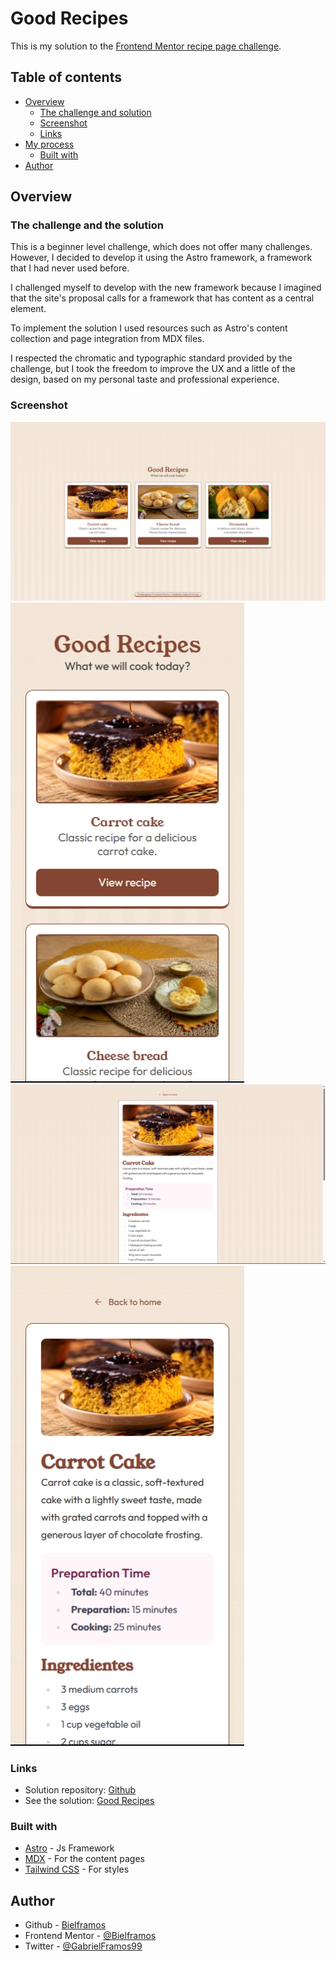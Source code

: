 # Good Recipes

This is my solution to the [Frontend Mentor recipe page challenge](https://www.frontendmentor.io/challenges/recipe-page-KiTsR8QQKm).

## Table of contents

- [Overview](#overview)
  - [The challenge and solution](#the-challenge)
  - [Screenshot](#screenshot)
  - [Links](#links)
- [My process](#my-process)
  - [Built with](#built-with)
- [Author](#author)

## Overview

### The challenge and the solution

This is a beginner level challenge, which does not offer many challenges. However, I decided to develop it using the Astro framework, a framework that I had never used before.

I challenged myself to develop with the new framework because I imagined that the site's proposal calls for a framework that has content as a central element.

To implement the solution I used resources such as Astro's content collection and page integration from MDX files.

I respected the chromatic and typographic standard provided by the challenge, but I took the freedom to improve the UX and a little of the design, based on my personal taste and professional experience.

### Screenshot

![Home desktop](/images/home-desktop.jpeg)
![Home mobile](/images/home-mobile.png)
![Recipe page desktop](/images/recipe-page-desktop.png)
![Recipe page mobile](/images/recipe-page-mobile.png)

### Links

- Solution repository: [Github](https://github.com/Bielframos/recipe-page-with-astro)
- See the solution: [Good Recipes](https://good-recipes-bielframos.vercel.app/)

### Built with

- [Astro](https://astro.build/) - Js Framework
- [MDX](https://mdxjs.com/) - For the content pages
- [Tailwind CSS](https://tailwindcss.com/) - For styles

## Author

- Github - [Bielframos](https://github.com/Bielframos)
- Frontend Mentor - [@Bielframos](https://www.frontendmentor.io/profile/Bielframos)
- Twitter - [@GabrielFramos99](https://twitter.com/GabrielFramos99)


